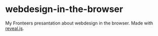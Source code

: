 webdesign-in-the-browser
========================

My Fronteers presantation about webdesign in the browser. Made with <a href="https://github.com/hakimel/reveal.js/">reveal.js</a>.
